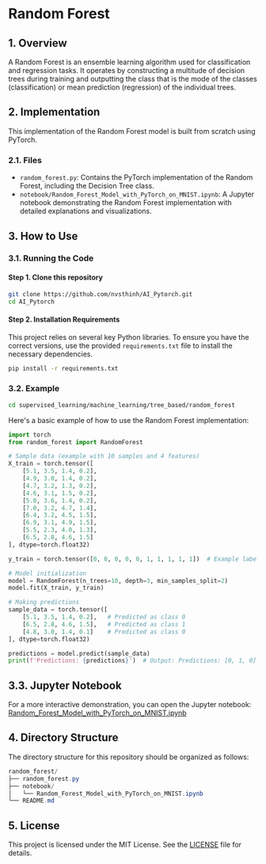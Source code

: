 # Random Forest

## 1. Overview
A Random Forest is an ensemble learning algorithm used for classification and regression tasks. It operates by constructing a multitude of decision trees during training and outputting the class that is the mode of the classes (classification) or mean prediction (regression) of the individual trees.

## 2. Implementation
This implementation of the Random Forest model is built from scratch using PyTorch.

### 2.1. Files
- `random_forest.py`: Contains the PyTorch implementation of the Random Forest, including the Decision Tree class.
- `notebook/Random_Forest_Model_with_PyTorch_on_MNIST.ipynb`: A Jupyter notebook demonstrating the Random Forest implementation with detailed explanations and visualizations.

## 3. How to Use
### 3.1. Running the Code
#### Step 1. Clone this repository
```bash
git clone https://github.com/nvsthinh/AI_Pytorch.git
cd AI_Pytorch
```
#### Step 2. Installation Requirements
This project relies on several key Python libraries. To ensure you have the correct versions, use the provided `requirements.txt` file to install the necessary dependencies.
```bash
pip install -r requirements.txt
```

### 3.2. Example
```bash
cd supervised_learning/machine_learning/tree_based/random_forest
```
Here's a basic example of how to use the Random Forest implementation:
```python
import torch
from random_forest import RandomForest

# Sample data (example with 10 samples and 4 features)
X_train = torch.tensor([
    [5.1, 3.5, 1.4, 0.2],
    [4.9, 3.0, 1.4, 0.2],
    [4.7, 3.2, 1.3, 0.2],
    [4.6, 3.1, 1.5, 0.2],
    [5.0, 3.6, 1.4, 0.2],
    [7.0, 3.2, 4.7, 1.4],
    [6.4, 3.2, 4.5, 1.5],
    [6.9, 3.1, 4.9, 1.5],
    [5.5, 2.3, 4.0, 1.3],
    [6.5, 2.8, 4.6, 1.5]
], dtype=torch.float32)

y_train = torch.tensor([0, 0, 0, 0, 0, 1, 1, 1, 1, 1])  # Example labels (0 or 1)

# Model initialization
model = RandomForest(n_trees=10, depth=3, min_samples_split=2)
model.fit(X_train, y_train)

# Making predictions
sample_data = torch.tensor([
    [5.1, 3.5, 1.4, 0.2],   # Predicted as class 0
    [6.5, 2.8, 4.6, 1.5],   # Predicted as class 1
    [4.8, 3.0, 1.4, 0.1]    # Predicted as class 0
], dtype=torch.float32)

predictions = model.predict(sample_data)
print(f'Predictions: {predictions}')  # Output: Predictions: [0, 1, 0]
```
## 3.3. Jupyter Notebook
For a more interactive demonstration, you can open the Jupyter notebook: [Random_Forest_Model_with_PyTorch_on_MNIST.ipynb](https://github.com/nvsthinh/AI_Pytorch/blob/main/supervised_learning/machine_learning/tree_based/random_forest/notebook/Random_Forest_Model_with_PyTorch_on_MNIST.ipynb)

## 4. Directory Structure
The directory structure for this repository should be organized as follows:
```csharp
random_forest/
├── random_forest.py
├── notebook/
│   └── Random_Forest_Model_with_PyTorch_on_MNIST.ipynb
└── README.md
```

## 5. License
This project is licensed under the MIT License. See the [LICENSE](https://github.com/nvsthinh/AI_Pytorch/blob/main/LICENSE) file for details.